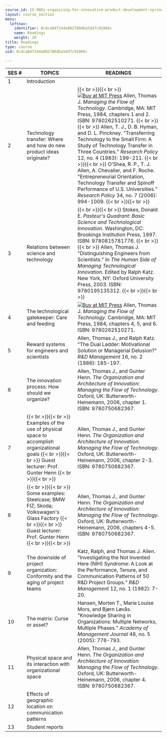 ```yaml
---
course_id: 15-980j-organizing-for-innovative-product-development-spring-2007
layout: course_section
menu:
  leftnav:
    identifier: 8cdca84f244a802780dba5dd7c91066c
    name: Readings
    weight: 20
title: Readings
type: course
uid: 8cdca84f244a802780dba5dd7c91066c

---
```


| SES # | TOPICS | READINGS |
| --- | --- | --- |
| 1 | Introduction | &nbsp; |
| 2 | Technology transfer: Where and how do new product ideas originate? |  {{< br >}}{{< br >}} [![Buy at MIT Press](/images/mp_logo.gif)](https://mitpress.mit.edu/9780262510271) Allen, Thomas J. _Managing the Flow of Technology_. Cambridge, MA: MIT Press, 1984, chapters 1 and 2. ISBN: 9780262510271. {{< br >}}{{< br >}} Allen, T. J., D. B. Hyman, and D. L. Pinckney. "Transferring Technology to the Small Firm: A Study of Technology Transfer in Three Countries." _Research Policy_ 12, no. 4 (1983): 199-211. {{< br >}}{{< br >}} O'Shea, R. P., T. J. Allen, A. Chevalier, and F. Roche. "Entrepreneurial Orientation, Technology Transfer and Spinoff Performance of U.S. Universities." _Research Policy_ 34, no. 7 (2006): 994-1009. {{< br >}}{{< br >}}  |
| 3 | Relations between science and technology |  {{< br >}}{{< br >}} Stokes, Donald E. _Pasteur's Quadrant: Basic Science and Technological Innovation_. Washington, DC: Brookings Institution Press, 1997. ISBN: 9780815781776. {{< br >}}{{< br >}} Allen, Thomas J. "Distinguishing Engineers from Scientists." In _The Human Side of Managing Technological Innovation_. Edited by Ralph Katz. New York, NY: Oxford University Press, 2003. ISBN: 9780195135312. {{< br >}}{{< br >}}  |
| 4 | The technological gatekeeper: Care and feeding | [![Buy at MIT Press](/images/mp_logo.gif)](https://mitpress.mit.edu/9780262510271) Allen, Thomas J. _Managing the Flow of Technology_. Cambridge, MA: MIT Press, 1984, chapters 4, 5, and 6. ISBN: 9780262510271. |
| 5 | Reward systems for engineers and scientists | Allen, Thomas J., and Ralph Katz. "The Dual Ladder: Motivational Solution or Managerial Delusion?" _R&D Management_ 16, no. 2 (1986): 185-197. |
| 6 | The innovation process: How should we organize? | Allen, Thomas J., and Gunter Henn. _The Organization and Architecture of Innovation: Managing the Flow of Technology_. Oxford, UK: Butterworth-Heinemann, 2006, chapter 1. ISBN: 9780750682367. |
| 7 |  {{< br >}}{{< br >}} Examples of the use of physical space to accomplish organizational goals {{< br >}}{{< br >}} Guest lecturer: Prof. Gunter Henn {{< br >}}{{< br >}}  | Allen, Thomas J., and Gunter Henn. _The Organization and Architecture of Innovation: Managing the Flow of Technology_. Oxford, UK: Butterworth-Heinemann, 2006, chapter 2-3. ISBN: 9780750682367. |
| 8 |  {{< br >}}{{< br >}} Some examples: Steelcase; BMW FIZ; Skoda; Volkswagen's Glass Factory {{< br >}}{{< br >}} Guest lecturer: Prof. Gunter Henn {{< br >}}{{< br >}}  | Allen, Thomas J., and Gunter Henn. _The Organization and Architecture of Innovation: Managing the Flow of Technology_. Oxford, UK: Butterworth-Heinemann, 2006, chapters 4-5. ISBN: 9780750682367. |
| 9 | The downside of project organization: Conformity and the aging of project teams | Katz, Ralph, and Thomas J. Allen. "Investigating the Not Invented Here (NIH) Syndrome: A Look at the Performance, Tenure, and Communication Patterns of 50 R&D Project Groups." _R&D Management_ 12, no. 1 (1982): 7-20. |
| 10 | The matrix: Curse or asset? | Hansen, Morten T., Marie Louise Mors, and Bjørn Løvås. "Knowledge Sharing in Organizations: Multiple Networks, Multiple Phases." _Academy of Management Journal_ 48, no. 5 (2005): 776-793. |
| 11 | Physical space and its interaction with organizational space | Allen, Thomas J., and Gunter Henn. _The Organization and Architecture of Innovation: Managing the Flow of Technology_. Oxford, UK: Butterworth-Heinemann, 2006, chapter 4. ISBN: 9780750682367. |
| 12 | Effects of geographic location on communication patterns | &nbsp; |
| 13 | Student reports |